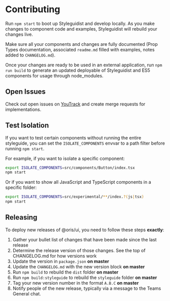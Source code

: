 
# Contributing

Run `npm start` to boot up Styleguidist and develop locally. As you make changes to component code and examples, Styleguidist will rebuild your changes live.

Make sure all your components and changes are fully documented (Prop Types documentation, associated `readme.md` filled with examples, notes added to `CHANGELOG.md`).

Once your changes are ready to be used in an external application, run `npm run build` to generate an updated deployable of Styleguidist and ES5 components for usage through node_modules.

## Open Issues

Check out open issues on [YouTrack](https://ordevsvc01.rf.ohio-state.edu/youtrack/issues?q=project%3A+%7BPHP+Framework%7D+component%3A+ORIS%5CUI+%23Unresolved+) and create merge requests for implementations.


## Test Isolation

If you want to test certain components without running the entire styleguide, you can set the `ISOLATE_COMPONENTS` envvar to a path filter before running `npm start`. 

For example, if you want to isolate a specific component:

```sh
export ISOLATE_COMPONENTS=src/components/Button/index.tsx
npm start
```

Or if you want to show all JavaScript and TypeScript components in a specific folder:

```sh
export ISOLATE_COMPONENTS=src/experimental/**/index.?(js|tsx)
npm start
```

## Releasing

To deploy new releases of @oris/ui, you need to follow these steps **exactly**:

1. Gather your bullet list of changes that have been made since the last release
2. Determine the release version of those changes. See the top of CHANGELOG.md for how versions work
3. Update the version in `package.json` **on master**
4. Update the `CHANGELOG.md` with the new version block **on master**
5. Run `npm build` to rebuild the `dist` folder **on master**
6. Run `npm build:styleguide` to rebuild the `styleguide` folder **on master**
7. Tag your new version number in the format `A.B.C` **on master**
8. Notify people of the new release, typically via a message to the Teams General chat. 
